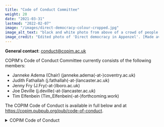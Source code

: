 ```yaml
---
title: "Code of Conduct Committee"
weight: 20
date: "2021-03-31"
lastmod: "2022-02-07"
image: "/images/direct-democracy-colour-cropped.jpg"
image_alt_text: "black and white photo from above of a crowd of people in Appenzel raising their hands to vote"
image_credit: "Edited photo of 'Direct democracy in Appenzel'. [Made available as CC0 by Wikimedia Commons](https://commons.wikimedia.org/wiki/File:%D0%9F%D1%80%D1%8F%D0%BA%D0%B0_%D0%B4%D0%B5%D0%BC%D0%BE%D0%BA%D1%80%D0%B0%D1%86%D0%B8%D1%8F_%D0%90%D0%BF%D0%B5%D0%BD%D1%86%D0%B5%D0%BB.jpg)."
---
```


**General contact**: [conduct@copim.ac.uk](mailto:conduct@copim.ac.uk)

COPIM's Code of Conduct Committee currently consists of the following members:  

* Janneke Adema (Chair) (janneke.adema(-at-)coventry.ac.uk)     
* Judith Fathallah (j.fathallah(-at-)lancaster.ac.uk)   
* Jenny Fry (J.Fry(-at-)lboro.ac.uk)   
* Joe Deville (j.deville(-at-)lancaster.ac.uk)   
* Tim Elfenbein (Tim_Elfenbein(-at-)forthcoming.work)   

The COPIM Code of Conduct is available in full below and at https://copim.pubpub.org/pub/code-of-conduct.

<details>
  <summary>
    COPIM Code of Conduct
  </summary>

## Why we Have a Code of Conduct

COPIM is a community-led and community-focused project. We value the involvement of everyone in our community, and to enable this we are committed to creating a friendly and respectful place for sharing, exchange, and the development of programs and initiatives. All participants in our events, projects, and communications are expected to show respect and courtesy to others.

COPIM is dedicated to providing a welcoming and supportive environment for all people, regardless of background or identity. We believe our community should be as diverse, inclusive, and accessible as possible. We want our community to be a positive, safe and healthy environment for anyone who joins (and wants to join) and we pledge to make participation in our community a harassment-free experience for everyone. As such, we do not tolerate behaviour that is disrespectful or that excludes, intimidates, or causes discomfort to others. We do not tolerate discrimination or harassment based on characteristics that include, but are not limited to, gender identity, orientation, and expression, sexual orientation, visible or invisible disability, physical appearance, body size, citizenship, nationality, ethnic or social origin, pregnancy, familial status, veteran status, genetic information, religion or belief (or lack thereof), membership of a national minority, property, age, education, socio-economic status, technical choices, and experience level. We are committed to ensuring that this remains so, including by embracing this Code of Conduct and revisiting it for updates as needed. In short, to protect our projects against those who damage or distort them, we pledge to act and interact in ways that contribute to an open, welcoming, diverse, inclusive community focused on the well-being of its members.

This Code of Conduct defines a minimum set of guidelines of expected and unacceptable behaviour.

## Who Does this CoC Apply To?

To make clear what is expected, everyone participating in COPIM’s activities is required to abide by the Code of Conduct. It applies equally to everyone who interacts and contributes to COPIM projects and spaces without any exceptions (e.g. we will make no exceptions based on standing, skills or accomplishments in COPIM projects). This includes project partners and members, event organisers and participants, and board members of COPIM.

By participating in this community, participants accept to abide by COPIM’s Code of Conduct and accept the procedures by which any Code of Conduct incidents are resolved. It applies to all COPIM Work Packages (WPs), technical spaces, in-person and virtual events, including workshops and conferences (workshop and conference hosts are expected to assist with the enforcement of the Code of Conduct), as well as the following instances:

* private, public and semi-public interactions
* disagreements and expressions of solidarity across community members
* issues of technical development
* aspects of content contribution
* cases of representing affiliates/communities with external partners

This Code of Conduct applies to all spaces managed by COPIM including, but not limited to, COPIM email lists and online fora such as GitHub, Nextcloud, Mattermost, PubPub, Cryptpad, Big Blue Button, Zoom, Jitsi, MS Teams, Twitter, and any other fora created by the project team which the community uses for communication and exchange. In addition, violations of this code outside these spaces may affect a person's ability to participate within them. This Code of Conduct also applies when an individual is officially representing the COPIM community in public spaces. Examples of representing our community include using an official e-mail address, posting via an official social media account, or acting as an appointed representative at an online or offline event.

By participating, participants and COPIM members indicate their acceptance of the procedures by which COPIM resolves any Code of Conduct incidents, which may include storage and processing of their personal information. Actions that contradict the Code of Conduct can result in sanctions (see Enforcement Guidelines).

## Our Values

Any form of behaviour to exclude, intimidate, or cause discomfort is a violation of the Code of Conduct. In order to foster a positive and professional learning environment we encourage examples of the following kinds of behaviours  that contributes to a positive environment for our community in all platforms and events:

* Use welcoming and inclusive language;
* Be careful in the words that you choose;
* Be friendly and patient;
* Be respectful of different viewpoints, opinions, and experiences;
* Show courtesy and respect towards other community members;
* Demonstrate empathy and kindness towards other people;
* Give and gracefully accept constructive criticism and feedback;
* Accept responsibility and apologise to those affected by our mistakes, and learn from the experience;
* Focus on what is best not just for us as individuals, but for the overall community

In all COPIM projects, spaces and events, behaviour will be founded in respect, civility, collegiality, solidarity, and good citizenship. This applies to all contributors and participants in their interaction with all contributors and participants.

Your work will be used by other people, and you in turn will depend on the work of others. Any decision you take will affect users and colleagues, and you should take those consequences into account when making decisions. Remember that we're an international community, so you might not be communicating in someone else's primary language.

Not all of us will agree all the time, but disagreement is no excuse for poor behaviour and poor manners. We might all experience some frustration now and then, but we cannot allow that frustration to turn into a personal attack. It’s important to remember that a community where people feel uncomfortable or threatened is not a productive one.

### Mutual Respect

Members of the COPIM community should be respectful when dealing with other members as well as with people outside the COPIM community. In communicating with people, whether in online or offline COPIM environments, we will treat each other with mutual respect.

**Mutual respect includes following these practices:**

* **Practice empathy.** Listen and try to understand what COPIM members of different backgrounds want to tell you. Be ready to challenge and adapt your own understanding, expectations and behaviour as a COPIM member.
* **Assume good faith and engage in constructive edits.** Your contributions should improve the quality of the project or work. Provide and receive feedback kindly and in good faith. Criticism should be delivered in a sensitive and constructive manner. All COPIM members should assume unless evidence otherwise exists that others are here to collaboratively improve the projects, but this should not be used to justify statements with a harmful impact.
* **Respect the way that contributors name and describe themselves.** People may use specific terms to describe themselves. As a sign of respect, use these terms when communicating with or about these people, where linguistically or technically feasible. Examples include:
* Ethnic groups may use a specific name to describe themselves, rather than the name historically used by others;
* People may have names that use letters, sounds, or words from their language which may be unfamiliar to you;
* People who identify with a certain sexual orientation or gender identity may use distinct names, or pronouns;
* People having a particular physical or mental disability may use particular terms to describe themselves
* **Welcome everyone.** During in-person meetings, we will be welcoming to everyone and we will be mindful and respectful of each others’ preferences, boundaries, sensibilities, traditions, and requirements.

### Civility, Collegiality, Mutual Support and Good Citizenship

This includes but is not limited to:

* **Mentorship and coaching.** Helping newcomers to find their way and acquire essential skills.
* **Looking out for fellow community members.** Lending them a hand when they need support, and speaking up for them when they are treated in a way that falls short of expected behaviour as per the Code of Conduct.
* **Recognise and credit the work done by contributors.** Thanking them for their help and work. Appreciating their efforts and give credit where it is due.

## Unacceptable Behaviour

We are a community of professionals, and we conduct ourselves professionally. Be kind and respectful to others. Do not insult or put down other participants. Public or private harassment and other types of exclusionary behaviour are not acceptable.

**Examples of unacceptable behaviour include, but are not limited to:**

* Written or verbal comments which have the effect of excluding people on the basis of membership of any specific group;
* Causing someone to fear for their safety, such as through stalking, following, or other forms of intimidation;
* Non-consensual or unwelcome physical contact;
* Sustained disruption of talks, events, or communications;
* Excessive swearing;
* Incitement to violence, suicide, or self-harm;
* Insults or put downs;
* Violent threats or language directed against another person;
* Discriminatory jokes and language (e.g., sexist, racist, homophobic, transphobic, ableist, or exclusionary jokes);
* Posting sexually explicit or violent material;
* Trolling, insulting, or derogatory comments, and personal or political attacks;
* Publishing (or threatening to publish) other people's personally identifying information, such as physical or digital information without reasonable project or work-specific relevancy ("doxing");
* Continuing to initiate interaction (including photography or recording) with someone after being asked to stop;
* Repeated public or private harassment (further details see below) of others. In general, if someone asks you to stop, then stop;
* Publication of private communication without consent;
* Personal insults, especially those using racist or sexist terms;
* Unwelcome sexual attention;
* The use of sexualised language or imagery, sexual attention, or sexual advances of any kind;
* Advocating for, or encouraging, any of the above behaviour.

Disagreements, both social and technical, happen all the time. It is important that we resolve disagreements and differing views constructively. Remember that we are different. The strength of COPIM comes from its varied community, inclusive of people from a wide range of backgrounds. Different people have different perspectives on issues. Being unable to understand why someone holds a viewpoint does not mean that they are wrong. Don’t forget that it is human to err, and blaming each other does not get us anywhere. Instead, focus on collectively helping to resolve issues and learning from mistakes.

### Harassment

This includes any behaviour intended primarily to intimidate, outrage, or upset a person, or any behaviour where this would reasonably be considered the most likely main outcome. Behaviour can be considered harassment if it is beyond what a reasonable person would be expected to tolerate in a global, intercultural environment. Harassment often takes the form of emotional abuse, especially towards people who are in a vulnerable position, and may include contacting workplaces or friends and family members in an effort to intimidate or embarrass someone. In some cases, behaviour that would not rise to the level of harassment in a single case can become harassment through repetition.

**Harassment includes but is not limited to:**

* **Insults.** This includes name calling, using slurs or stereotypes, and any attacks based on personal characteristics. Insults may refer to perceived characteristics like intelligence, appearance, ethnicity, race, religion (or lack thereof), culture, caste, sexual orientation, gender, sex, disability, age, nationality, political affiliation, or other identity characteristics. In some cases, repeated mockery, sarcasm, or aggression constitute insults collectively, even if individual statements would not;
* **Sexual harassment.** Sexual attention or advances of any kind towards others where the person knows or reasonably should know that the attention is unwelcome or in situations where consent cannot be communicated;
* **Threats.** Explicitly or implicitly suggesting the possibility of physical violence, unfair embarrassment, unfair and unjustified reputational harm, or intimidation by suggesting gratuitous legal action to win an argument or force someone to behave the way you want;
* **Encouraging harm to others.** This includes encouraging someone else to commit self-harm or suicide as well as encouraging someone to conduct violent attacks on a third party;
* **Disclosure of personal data (doxing).** Sharing other contributors' private information, such as name, place of employment, physical or email address without their explicit consent either on COPIM projects or elsewhere, or sharing information concerning their COPIM activity outside the projects;
* **Hounding.** Following a person across the project(s) and repeatedly critiquing their work mainly with the intent to upset or discourage them;
* **Trolling.** Deliberately disrupting conversations or posting in bad-faith to intentionally provoke.

### Abuse of Power, Privilege, or Influence

Abuse occurs when someone in a real or perceived position of power, privilege, or influence engages in disrespectful, cruel, and/or violent behaviour towards other people. In COPIM environments, it may take the form of verbal or psychological abuse and may overlap with harassment. This includes:

* **Abuse of office by functionaries, officials and staff.** The use of authority, knowledge, or resources at the disposal of designated functionaries, to intimidate or threaten others;
* **Abuse of seniority and connections.** Using one's position and reputation to intimidate others. We expect people with significant experience and connections in the movement to behave with special care because hostile comments from them may carry an unintended backlash. People with community authority have a particular privilege to be viewed as reliable and should not abuse this privilege to attack others who disagree with them;
* **Psychological manipulation.** Maliciously causing someone to doubt their own perceptions, senses, or understanding with the objective to win an argument, or force someone to behave the way you want;

## Reporting Instructions

**The COPIM [Code of Conduct Committee](/governance/code-of-conduct) is responsible for enforcing the Code of Conduct. It can be contacted by emailing [conduct@copim.ac.uk](mailto:conduct@copim.ac.uk).**

All reports will be reviewed by the Code of Conduct Committee according to our Enforcement Guidelines (see underneath) and will be kept confidential. A report guarantees review, but not necessarily that an action will be taken.

### Code of Conduct Incident Reporting Guidelines

If you are attending a COPIM workshop, in-person event, or participating in one of our online events or communication channels and believe someone is in physical danger, please ask your workshop host, or another community member to contact the appropriate emergency responders (police, crisis hotline, etc.). Prior to a COPIM workshop or in-person or virtual event, event organisers should determine emergency contact numbers and local procedures.

If you believe someone violated the Code of Conduct during a COPIM event or in a COPIM online space, we ask that you report it. If you are not sure if the incident happened in a COPIM governed space, we ask that you still report the incident. You are encouraged to submit your report by emailing conduct (@) copim.ac.uk.

You may report anonymously, or you can include your contact information. Your email to this address will be seen by all of the the COPIM Code of Conduct Committee. If you are uncomfortable reporting to the Code of Conduct committee, or if your report concerns a current member of the Code of Conduct committee, incidents can also be reported to Tim Elfenbein, the current Chair of the Code of Conduct committee, separately at Tim_Elfenbein (@) forthcoming.work. The Chair will follow the usual enforcement process with the other committee members, but will exclude the member(s) that the report concerns from any discussion or decision making. If your report concerns the current Chair of the committee, please send your report to any of the other [CoC Committee members](/governance/code-of-conduct), who will follow the usual enforcement process with the other committee members, but will exclude the Chair.

You are welcome to report an incident anonymously. If you would like someone to follow-up with you about the progress of your incident report however, you would need to provide contact information.

**All reports will be kept confidential** with details shared only with the Code of Conduct committee members. In the case that a CoC committee member is involved in a report, the member will be asked to recuse themselves from ongoing conversations, and they will not have access to reports after the enforcement decision has been made. Resolution action may also include removal of that member from the CoC committee.

Some incidents happen in one-on-one interactions, and though details are anonymised, the reported person may be able to guess who made the report. If you have concerns about retaliation or your personal safety, please note those concerns in your report. You are still encouraged to report the incident so that we can support you while keeping our community members safe. In some cases, we can compile several anonymised reports into a pattern of behaviour, and take action on that pattern.

The Code of Conduct committee may determine that a public statement should be made about the incident and/or the action taken. If that is the case, the identities of all reporters and reportees will remain confidential unless those individuals instruct the CoC committee otherwise.

**In your report please include:**

* Your contact info (optional — so we can get in touch with you if we need to follow up);
* Names (real, nicknames, or pseudonyms) of any individuals involved. If there were other witnesses besides you, please try to include them as well;
* When and where the incident occurred. Please be as specific as possible;
* Your account of what occurred. If there is a publicly available record (e.g. a mailing list archive) please include a link to that record;
* Any extra context you believe existed for the incident;
* If you believe this incident is ongoing;
* Any other information you believe we should have.

### What happens after you file a report?

Following Up with Reporter(s): Once a report is received from the email address provided above, the Code of Conduct committee will handle the review and follow up according to the procedures in the Enforcement Guidelines. You will receive an email from the CoC Committee acknowledging receipt immediately. We promise to acknowledge receipt within 24 hours (and will aim for much quicker than that).

The Committee will immediately meet to review the incident and determine:

* What happened;
* Whether this event constitutes a Code of Conduct violation;
* Who the bad actor was;
* Whether this is an isolated incident, an ongoing situation, or if there is a threat to anyone's physical safety.

The committee is empowered to act on COPIM's behalf in contacting any individuals involved to get a more complete account of events. If this is determined to be an ongoing incident or a threat to physical safety, the working groups' immediate priority will be to protect everyone involved. This means we may delay an "official" response until we believe that the situation has ended and that everyone is physically safe.

Once the Committee has a complete account of the events they will make a decision as to how to respond. The committee should aim to have a resolution agreed upon within one week. In the event that a resolution can't be determined in that time, the committee will respond to the reporter(s) with an update and projected timeline for resolution. Once the committee has determined their final action, they will contact the original reporter to let them know what action (if any) they will be taking. They will take into account feedback from the reporter on the appropriateness of their response, but they don't guarantee they will act on it. Finally, the Committee will make a report on the situation to the COPIM Project Group. The Project Group may choose to make a public report of the incident.

This information will be collected in writing, and whenever possible or appropriate the committee's deliberations will be recorded and retained (i.e. email discussions, recorded voice conversations, etc.).

### Immediate Response

Participants who are asked to stop any inappropriate behaviour are expected to comply immediately. This applies to any COPIM events and platforms, either online or in-person. If a participant engages in behaviour that violates this code of conduct, the organisers may warn the offender, ask them to leave the event or platform, or engage COPIM’s [Code of Conduct Committee](/governance/code-of-conduct) to investigate the Code of Conduct violation and impose appropriate sanctions.

All COPIM community members should feel empowered to enforce the Code of Conduct. Ideally, we would all be able to defuse an incident. In practice, we have varying comfort with situations depending on our current experience and the environment. Below are ways that you can be supportive and steps that you can take during or after an incident.

If you can, move from being a bystander to being a Code of Conduct first responder. If you see something inappropriate happening, speak up. If you don’t feel comfortable intervening, but feel someone should, please submit a report in person to a workshop host or instructor or via the email address provided above to the Code of Conduct committee.

Depending on the severity and/or details of the incident, an immediate response may be required. If an incident involves physical danger or involves a threat to anyone’s safety (e.g. threats of violence), any member of the community may – and should – act immediately to protect the safety of others. This can include contacting emergency or crisis resources.

#### Immediate Response Checklist

* Assess whether you need a first-responder (law enforcement, etc.) to immediately respond to the incident. If so, ask the reporter to stay with you and dial the appropriate emergency response number;
* If there is any general threat to participants and/or the safety of anyone attending a COPIM event, contact the emergency response number established;
* If individuals are physically safe, contact law enforcement or security only at the reporter’s request;
* Follow any local guidelines for handling incidents, including if you have a legal reporting role;

Individuals reported often get upset, defensive, or deny the report. Allow them to give any additional details about the incident. However, remember:

* It does not matter if they did not intend to hurt anyone; their behaviour still impacted participants negatively;
* It is not your job to reassure or forgive them;
* Do not allow the reported person to make an apology to the reporter or impacted person.

Often an apology centres the reported person’s feelings and not the person who was impacted. You may accept their apology and offer to pass it on, but you’re not required to if you think it would negatively impact the reporter.

## Enforcement Guidelines

All responses to reports of conduct violations will be managed by the COPIM [Code of Conduct Committee](/governance/code-of-conduct). This section outlines the Incident Response Procedure and Enforcement Guidelines followed by the COPIM Code of Conduct Committee once an incident report is received by emailing conduct (@) copim.ac.uk.

These guidelines are used when the Committee reviews and resolves incidents to ensure consistency, transparency, and fairness.

The COPIM Project Group will establish this committee, comprised of at least three members. One member will be designated Chair of the committee and will be responsible for all reports back to the Project Group. The Project Group will review membership on a regular basis.

## Resolutions

The committee must agree on a resolution by the majority of all members investigating the incident in question. If the committee cannot reach a majority decision and deadlocks for over one week, they will turn the matter over to the COPIM PIs for resolution.

What follows are examples of possible resolutions to an incident report. This list is not comprehensive, and the COPIM Code of Conduct Committee reserves the right to take any action it deems necessary to resolve an incident. Possible resolutions to an incident include:

* Taking no further action, if the Code of Conduct committee determined there was no breach in the Code of Conduct;
* A private verbal reprimand from the committee/a committee member to the individual(s) involved. This conversation may happen in person, over video conference call, or by phone. The committee/a committee member will write a short report of the conversation to be shared with the reportee for verification purposes and then shared with the Committee and maintained on record in a private CoC Committee folder on the COPIM Nextcloud;
* A private emailed reprimand from the committee or a committee member to the individual(s) involved providing clarity around the nature of the violation and an explanation of why the behaviour was inappropriate. The committee/a committee member  will deliver a reprimand to the individual(s) over email, cc’ing the Code of Conduct Committee;
* A public announcement of an incident. In this case, a committee member will deliver that reprimand ideally in the same venue that the violation occurred (e.g., on Mattermost for a Mattermost violation). The Committee may choose to publish this message elsewhere for posterity;
* An imposed suspension (i.e., asking someone to “take a week off” from COPIM meetings and communication channels). The Committee/a committee member will communicate this suspension to the reportee. The suspension includes no interaction with the people involved, including unsolicited interaction with those enforcing the Code of Conduct, for a specified period of time. The reportee will be asked to take this suspension voluntarily, but if they do not agree, then a temporary ban may be imposed to enforce this suspension.
* A permanent or temporary ban from some or all COPIM spaces (Mattermost, NextCloud, workshops and meetings, etc.) The CoC committee will maintain records of all such bans so that they may be reviewed in the future, extended to new communication forums, or otherwise maintained.
* A request for a public or private apology. A committee member will deliver this request. The committee may, if it chooses, attach "strings" to this request: for example, the committee may ask a violator to apologise in order to retain their membership on a mailing list.

### During a workshop/conference or event

* Requiring that the reportee avoid any interaction with, and physical proximity to, another person for the remainder of the COPIM event;
* Ending a talk that violates the Code of Conduct early;
* Not publishing the video or slides of a talk that violated the Code of Conduct;
* Not allowing a speaker who violated the Code of Conduct to give (further) talks at COPIM workshops or events now or in the future;
* Requiring that the reportee not volunteer for future COPIM events either indefinitely or for a certain time period determined by the Committee;
* Requiring that the reportee refund any travel grant funding they received;
* Requiring that the reportee immediately leave an event and not return;
* Immediately ending any volunteer responsibilities and privileges the reportee holds.

## Following up with the Reporter and Reportee

Once a resolution is agreed upon, but before it is enacted, the committee will contact the original reporter and any other affected parties and explain the proposed resolution. The committee will ask if this resolution is acceptable, and must note feedback for the record. However, the committee is not required to act on this feedback.

When following up with the reportee, the CoC Committee representatives will:

* Explain that an incident was reported that involves the reportee; In this explanation, the focus will be on the impact of their behaviour, not their intent;
* Reiterate the Code of Conduct and that their behaviour was deemed inappropriate;
* Provide concrete examples of how they can improve their behaviour;
* Give them the opportunity to state their view of the incident;
* Remind them of the consequences of their behaviour, or future consequences if the behaviour is repeated;
* Explain the possible resolutions that may be enforced should the Committee determine there is a breach.

Finally the Committee will make a report for the COPIM Project Group in the event of an ongoing resolution, such as a termed suspension or ban. In case the incident or report involves a current member of the COPIM Project Group, the committee will provide the report only to the other Project Group members. The Committee will never publicly discuss the issue; all public statements will be made by the COPIM Project Group.

## Appeal Process

Any individual(s) involved in a Code of Conduct report handled by CoC committee has the right to appeal a decision made by the committee. An appeal can be made directly to the Committee (email: conduct (@) copim.ac.uk) or to the Chair (email: Tim_Elfenbein (@) forthcoming.work) by sending an email with the subject line **Code of Conduct Incident Appeal**. Appeals can be requested up to 30 days after a resolution has been determined.

The email should include documentation related to the incident to support the appeal. The said documentation may include, but does not have to be limited to:

* Information from the reportee justifying the reasoning for the appeal;
* Letters of support from community members;
* Statements from other individuals involved in the incident to support the appeal.

## Accountability

The CoC committee will submit a report to the COPIM Project Group in the event of an ongoing resolution, such as a termed suspension or ban.

At the end of every year, the COPIM Project Group will publish an aggregated count of the incidents the Code of Conduct Committee has reviewed, indicating how many reports it received, how many incidents it investigated independently, how many times it acted unilaterally, and, for each of these, under which part of the Code of Conduct the incident was classified.

## Conflicts of Interest

In the event of any conflict of interest (a committee member, their family member, or someone with whom the committee member has a close academic or employment relationship is involved in a complaint), the committee member must immediately notify the other members and recuse themselves if necessary.

In the case that a CoCc member is involved in a report, the member will be asked to recuse themselves from ongoing conversations, and they will not have access to reports after the enforcement decision has been made. Resolution action may also include removal of that member from the Code of Conduct committee.

## Update Logs

This CoC was first published on Friday May 28th 2021.

Subsequent edits will be documented in this section.

## About this Document

This document is adapted from guidelines written by

* **Contributor Covenant**: https://www.contributor-covenant.org/
* **The Carpentries CoC library**: https://docs.carpentries.org/topic_folders/policies/code-of-conduct.html
* **Wikimedia**: https://meta.wikimedia.org/wiki/Universal_Code_of_Conduct/Policy_text
* **Django Project**: https://www.djangoproject.com/conduct/ which was itself based on the [Ada Initiative](https://adainitiative.org/) template and the [PyCon 2013 Procedure for Handling Harassment Incidents](https://us.pycon.org/2013/about/code-of-conduct/harassment-incidents/).
* **The Speak Up! project**: https://web.archive.org/web/20141109123859/http:/speakup.io/coc.html

We further consulted:

* **Geek Feminism**: Overview and comparison of different codes of conduct within open source projects: https://geekfeminism.wikia.org/wiki/Code_of_conduct_evaluations
* **Open Source Guide**: https://opensource.guide/code-of-conduct/
* **Ada Initiative**: https://adainitiative.org/2014/02/18/howto-design-a-code-of-conduct-for-your-community/

Contributors to the initial document are Janneke Adema, Eileen Joy, Samuel Moore, Tobias Steiner, and Lidia Uziel.

</details>

